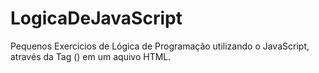 # LogicaDeJavaScript

Pequenos Exercicios de Lógica de Programação utilizando o JavaScript, através da Tag (<script></script>) em um aquivo HTML.
